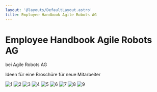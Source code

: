 ```yaml
---
layout: '@layouts/DefaultLayout.astro'
title: Employee Handbook Agile Robots AG
---
```


# Employee Handbook Agile Robots AG

bei Agile Robots AG


Ideen für eine Broschüre für neue Mitarbeiter

![1](@assets/EmployeeHandbook/1.jpg)
![2](@assets/EmployeeHandbook/2.jpg)
![3](@assets/EmployeeHandbook/3.jpg)
![4](@assets/EmployeeHandbook/4.jpg)
![5](@assets/EmployeeHandbook/5.jpg)
![6](@assets/EmployeeHandbook/6.jpg)
![7](@assets/EmployeeHandbook/7.jpg)
![8](@assets/EmployeeHandbook/8.jpg)
![9](@assets/EmployeeHandbook/9.jpg)

